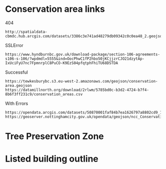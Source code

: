
# Conservation area links

404
```
http://spatialdata-cbmdc.hub.arcgis.com/datasets/3386c3e741ad48279db09342c0c0ea48_2.geojson
```

SSLError
```
https://www.hyndburnbc.gov.uk/download-package/section-106-agreements-s106-s-106/?wpdmdl=5555&ind=OocPhwC1fP2hbo50jKCjjzrCJO21dzytAp-IxUciFyU7nc7FpmnrplC8PuCO-K9EzS04pfqtphFhiTU68DSTDA
```
 
Successful
```
https://tewkesburybc.s3.eu-west-2.amazonaws.com/geojson/conservation-area.geojson
https://datamillnorth.org/download/2rlwm/5785bd0c-b3d2-4724-b7f4-8b6f3ff231c9/conservation_areas.csv
```

With Errors
```
https://opendata.arcgis.com/datasets/50870001faf84b7ea1626797a8802cd9_1.geojson
https://geoserver.nottinghamcity.gov.uk/opendata/geojson/ncc_ConservationAreas.json
```


# Tree Preservation Zone

# Listed building outline